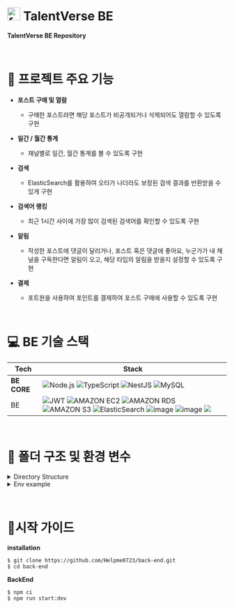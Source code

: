 # <img src="https://github.com/user-attachments/assets/c9ce2feb-8b0e-42eb-ba95-0e16eec610cb" alt="favicon" width="30" height="30"> TalentVerse BE

**TalentVerse BE Repository**

&nbsp;

# 📌 프로젝트 주요 기능

- **포스트 구매 및 열람**

  - 구매한 포스트라면 해당 포스트가 비공개되거나 삭제되어도 열람할 수 있도록 구현

- **일간 / 월간 통계**

  - 채널별로 일간, 월간 통계를 볼 수 있도록 구현

- **검색**

  - ElasticSearch를 활용하여 오타가 나더라도 보정된 검색 결과를 반환받을 수 있게 구현

- **검색어 랭킹**

  - 최근 1시간 사이에 가장 많이 검색된 검색어를 확인할 수 있도록 구현

- **알림**

  - 작성한 포스트에 댓글이 달리거나, 포스트 혹은 댓글에 좋아요, 누군가가 내 채널을 구독한다면 알림이 오고, 해당 타입의 알림을 받을지 설정할 수 있도록 구현

- **결제**
  - 포트원을 사용하여 포인트를 결제하여 포스트 구매에 사용할 수 있도록 구현

&nbsp;

# 💻 BE 기술 스택

| **Tech**    | **Stack**                                                                                                                                                                                                                                                                                                                                                                                                                                                                                                                                                                                                                                                                                                                                                                                                                                                                 |
| ----------- | ------------------------------------------------------------------------------------------------------------------------------------------------------------------------------------------------------------------------------------------------------------------------------------------------------------------------------------------------------------------------------------------------------------------------------------------------------------------------------------------------------------------------------------------------------------------------------------------------------------------------------------------------------------------------------------------------------------------------------------------------------------------------------------------------------------------------------------------------------------------------- |
| **BE CORE** | ![Node.js](https://img.shields.io/badge/Node.js-339933?style=for-the-badge&logo=Node.js&logoColor=white) ![TypeScript](https://img.shields.io/badge/TypeScript-007ACC?style=for-the-badge&logo=typescript&logoColor=white) ![NestJS](https://img.shields.io/badge/nestjs-%23E0234E.svg?style=for-the-badge&logo=nestjs&logoColor=white) ![MySQL](https://img.shields.io/badge/MySQL-4479A1?style=for-the-badge&logo=mysql&logoColor=white)                                                                                                                                                                                                                                                                                                                                                                                                                                |
| BE          | ![JWT](https://img.shields.io/badge/JWT-000000?style=for-the-badge&logo=JSON%20web%20tokens&logoColor=white) ![AMAZON EC2](https://img.shields.io/badge/Amazon%20EC2-FF9900?style=for-the-badge&logo=Amazon%20EC2&logoColor=white) ![AMAZON RDS](https://img.shields.io/badge/amazonrds-527FFF?style=for-the-badge&logo=amazonrds&logoColor=white) ![AMAZON S3](https://img.shields.io/badge/Amazon%20S3-569A31?style=for-the-badge&logo=Amazon%20S3&logoColor=white) ![ElasticSearch](https://img.shields.io/badge/-ElasticSearch-005571?style=for-the-badge&logo=elasticsearch) ![image](https://github.com/user-attachments/assets/f5b08098-d4ad-4222-9ad7-b462b0f1c3a5) ![image](https://github.com/user-attachments/assets/26e673f6-62ee-40a9-bde0-d1bcd73440ab) <img src="https://img.shields.io/badge/CDN-3693F3?style=for-the-badge&logo=icloud&logoColor=white"> |

&nbsp;

# 📁 폴더 구조 및 환경 변수

<details>
<summary>Directory Structure</summary>

```
📦src
 ┣ 📂auth
 ┃ ┣ 📂decorators
 ┃ ┃ ┗ user-info.decorator.ts
 ┃ ┣ 📂dtos
 ┃ ┃ ┣ email-conflict.dto.ts
 ┃ ┃ ┣ recovery-password.dto.ts
 ┃ ┃ ┣ sign-in.dto.ts
 ┃ ┃ ┣ sign-up.dto.ts
 ┃ ┃ ┗ verify-code.dto.ts
 ┃ ┣ 📂guards
 ┃ ┃ ┣ kakao-auth.guard.ts
 ┃ ┃ ┣ local-auth.guard.ts
 ┃ ┃ ┣ naver-auth.guard.ts
 ┃ ┃ ┗ refresh-token.guard.ts
 ┃ ┣ 📂interfaces
 ┃ ┃ ┗ jwt-payload.interface.ts
 ┃ ┣ 📂strategies
 ┃ ┃ ┣ jwt.strategy.ts
 ┃ ┃ ┣ kakao.strategy.ts
 ┃ ┃ ┣ local.strategy.ts
 ┃ ┃ ┣ naver.strategy.ts
 ┃ ┃ ┗ refresh.strategy.ts
 ┃ ┣ 📂types
 ┃ ┃ ┗ social.type.ts
 ┃ ┣ auth.controller.ts
 ┃ ┣ auth.module.ts
 ┃ ┗ auth.service.ts
 ┣ 📂aws
 ┃ ┣ aws.controller.ts
 ┃ ┣ aws.module.ts
 ┃ ┗ aws.service.ts
 ┣ 📂channel
 ┃ ┣ 📂dtos
 ┃ ┃ ┣ channel-id.dto.ts
 ┃ ┃ ┣ create-channel.dto.ts
 ┃ ┃ ┣ find-all-channels.dto.ts
 ┃ ┃ ┣ find-all-my-channels.dto.ts
 ┃ ┃ ┣ find-daily-insights.dto.ts
 ┃ ┃ ┣ find-monthly-insights.dto.ts
 ┃ ┃ ┣ summary-insight.dto.ts
 ┃ ┃ ┗ update-channel.dto.ts
 ┃ ┣ 📂entities
 ┃ ┃ ┗ channel.entity.ts
 ┃ ┣ 📂types
 ┃ ┃ ┗ insight-sort.type.ts
 ┃ ┣ channel.controller.ts
 ┃ ┣ channel.module.ts
 ┃ ┗ channel.service.ts
 ┣ 📂comment
 ┃ ┣ 📂dto
 ┃ ┃ ┣ create-comment.dto.ts
 ┃ ┃ ┣ pagination.dto.ts
 ┃ ┃ ┗ update-comment.dto.ts
 ┃ ┣ 📂entities
 ┃ ┃ ┣ comment-like.entity.ts
 ┃ ┃ ┗ comment.entity.ts
 ┃ ┣ comment.controller.ts
 ┃ ┣  comment.module.ts
 ┃ ┗  comment.service.ts
 ┣ 📂configs
 ┃ ┣ cache.config.ts
 ┃ ┣ database.config.ts
 ┃ ┗ env-validation.config.ts
 ┣ 📂constants
 ┃ ┗ page.constant.ts
 ┣ 📂insight
 ┃ ┣ 📂entities
 ┃ ┃ ┣ channel-daily-insight.entity.ts
 ┃ ┃ ┣ channel-monthly-insight.entity.ts
 ┃ ┃ ┣ daily-insight.entity.ts
 ┃ ┃ ┗ monthly-insight.entity.ts
 ┃ ┣ insight.module.ts
 ┃ ┗ insight.service.ts
 ┣ 📂library
 ┃ ┣ 📂dtos
 ┃ ┃ ┣ pagination.dto.ts
 ┃ ┃ ┗ read-comment.dto.ts
 ┃ ┣ 📂types
 ┃ ┃ ┗ order.types.ts
 ┃ ┣ library.controller.ts
 ┃ ┣ library.module.ts
 ┃ ┗ library.service.ts
 ┣ 📂mail
 ┃ ┣ 📂dtos
 ┃ ┃ ┗ 📂send-
 ┃ ┃ ┃ ┗ mail.dto.ts
 ┃ ┣ mail.controller.ts
 ┃ ┣ mail.module.ts
 ┃ ┗ mail.service.ts
 ┣ 📂notification
 ┃ ┣ 📂dtos
 ┃ ┃ ┗ FindAllNotifications-dto.ts
 ┃ ┣ 📂entities
 ┃ ┃ ┣ notification-settings.entity.ts
 ┃ ┃ ┗ notification.entity.ts
 ┃ ┣ notification.controller.ts
 ┃ ┣ notification.module.ts
 ┃ ┗ notification.service.ts
 ┣ 📂payments
 ┃ ┣ 📂dtos
 ┃ ┃ ┗ payment.dto.ts
 ┃ ┣ 📂types
 ┃ ┃ ┗ payment.type.ts
 ┃ ┣ payments.controller.ts
 ┃ ┣ payments.module.ts
 ┃ ┗ payments.service.ts
 ┣ 📂point
 ┃ ┣ 📂dtos
 ┃ ┃ ┗ make-choice.dto.ts
 ┃ ┣ 📂entities
 ┃ ┃ ┣ point-history.entity.ts
 ┃ ┃ ┣ point-menu-entity.ts
 ┃ ┃ ┗ point-order.entity.ts
 ┃ ┣ 📂types
 ┃ ┃ ┗ point-history.type.ts
 ┃ ┣ point.controller.ts
 ┃ ┣ point.module.ts
 ┃ ┗ point.service.ts
 ┣ 📂post
 ┃ ┣ 📂dto
 ┃ ┃ ┣ create-post.dto.ts
 ┃ ┃ ┣ find-all-post-by-channel-id.dto.ts
 ┃ ┃ ┗ update-post.dto.ts
 ┃ ┣ 📂entities
 ┃ ┃ ┣ category.entity.ts
 ┃ ┃ ┣ post-like.entity.ts
 ┃ ┃ ┣ post.entity.ts
 ┃ ┃ ┗ tag.entity.ts
 ┃ ┣ 📂types
 ┃ ┃ ┗ visibility.type.ts
 ┃ ┣ post.controller.ts
 ┃ ┣ post.module.ts
 ┃ ┗ post.service.ts
 ┣ 📂purchase
 ┃ ┣ 📂dto
 ┃ ┃ ┗ buy-post.dto.ts
 ┃ ┣ 📂entities
 ┃ ┃ ┗ purchase-list.entity.ts
 ┃ ┣ purchase.controller.ts
 ┃ ┣ purchase.module.ts
 ┃ ┗ purchase.service.ts
 ┣ 📂redis
 ┃ ┗ redis.service.ts
 ┣ 📂schedule-task
 ┃ ┣ schedule-task.controller.ts
 ┃ ┗ schedule-task.module.ts
 ┣ 📂search
 ┃ ┣ 📂dtos
 ┃ ┃ ┗ search.dto.ts
 ┃ ┣ 📂entities
 ┃ ┃ ┗ search.entity.ts
 ┃ ┣ 📂types
 ┃ ┃ ┗ field.type.ts
 ┃ ┣ search.controller.ts
 ┃ ┣ search.module.ts
 ┃ ┗ search.service.ts
 ┣ 📂series
 ┃ ┣ 📂dtos
 ┃ ┃ ┣ create-series-dto.ts
 ┃ ┃ ┣ find-all-series.dto.ts
 ┃ ┃ ┗ update-series-dto.ts
 ┃ ┣ 📂entities
 ┃ ┃ ┗ series.entity.ts
 ┃ ┣ series.controller.ts
 ┃ ┣ series.module.ts
 ┃ ┗ series.service.ts
 ┣ 📂subscribe
 ┃ ┣ 📂dtos
 ┃ ┃ ┣ find-all-subscribes.dto.ts
 ┃ ┃ ┗ subscribe.dto.ts
 ┃ ┣ 📂entities
 ┃ ┃ ┗ subscribe.entity.ts
 ┃ ┣ subscribe.controller.ts
 ┃ ┣ subscribe.module.ts
 ┃ ┗ subscribe.service.ts
 ┣ 📂user
 ┃ ┣ 📂dtos
 ┃ ┃ ┣ read-user-profile.dto.ts
 ┃ ┃ ┣ update-user-password.dto.ts
 ┃ ┃ ┗ update-user.dto.ts
 ┃ ┣ 📂entities
 ┃ ┃ ┗ user.entity.ts
 ┃ ┣ 📂types
 ┃ ┃ ┗ user-role.type.ts
 ┃ ┣ user.controller.ts
 ┃ ┣ user.module.ts
 ┃ ┗ user.service.ts
 ┣ 📂utils
 ┃ ┣ count.util.ts
 ┃ ┣ utils.module.ts
 ┃ ┗ utils.service.ts
 ┣ app.controller.ts
 ┣ app.module.ts
 ┣ main.ts
 ┣ sample.service.ts
 ┗ webhook.interceptor.ts
```

</details>

<details>
<summary>Env example</summary>

```
SERVER_PORT=

# DB

DB_HOST=
DB_PORT=
DB_USERNAME=
DB_PASSWORD=
DB_NAME=
DB_SYNC=
DB_TYPE=

#JWT
ACCESS_TOKEN_SECRET=
ACCESS_TOKEN_EXPIRES=
REFRESH_TOKEN_SECRET=
REFRESH_TOKEN_EXPIRES=
HASH_ROUND=10

#S3
AWS_ACCESS_KEY_ID=
AWS_SECRET_KEY=
AWS_REGION=
AWS_BUCKET_NAME=
ELASTICSEARCH_NODE=
ELASTICSEARCH_USERNAME=
ELASTICSEARCH_PASSWORD=

#NODEMAILER
NODEMAILER_HOST=
NODEMAILER_PORT=
NODEMAILER_USER=
NODEMAILER_PASSWORD=

#REDIS
REDIS_HOST=
REDIS_PORT=
REDIS_USERNAME=
REDIS_PASSWORD=

#FRONT-END-URL
PRODUCTION_URL=
DEVELOP_URL=

#NAVER-SOCIAL-LOGIN
NAVER_CLIENT_ID=
NAVER_CLIENT_SECRET=
NAVER_CALLBACK_URL=
SOCIAL_REDIRECT_URL=

#SENTRY
SENTRY_DSN=
SLACK_WEBHOOK=
#KAKAO-SOCIAL-LOGIN
KAKAO_REST_API_KEY=
KAKAO_CALLBACK_URI=
KAKAO_CLIENT_SECRET=

#PORTONE
PORTONE_REST_API_KEY=
PORTONE_SECRET_KEY=

#CDN
CDN_DOMAIN=

```

</details>

&nbsp;

# 🚀시작 가이드

**installation**

```
$ git clone https://github.com/Helpme0723/back-end.git
$ cd back-end
```

**BackEnd**

```
$ npm ci
$ npm run start:dev
```
